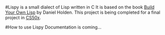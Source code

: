 #Lispy is a small dialect of Lisp written in C
It is based on the book [Build Your Own Lisp](http://buildyourownlisp.com) by Daniel Holden.
This project is being completed for a final project in [CS50x](http://cs50.harvard.edu/x/2020/).

#How to use Lispy
Documentation is coming...

